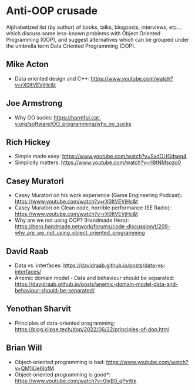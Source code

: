 # Anti-OOP crusade

Alphabetized list (by author) of books, talks, blogposts, interviews, etc... which discuss some less-known problems with Object Oriented Programming (OOP), and suggest alternatives which can be grouped under the umbrella term Data Oriented Programming (DOP).

## Mike Acton
- Data oriented design and C++: https://www.youtube.com/watch?v=rX0ItVEVjHc&t

## Joe Armstrong
- Why OO sucks: https://harmful.cat-v.org/software/OO_programming/why_oo_sucks

## Rich Hickey
- Simple made easy: https://www.youtube.com/watch?v=SxdOUGdseq4
- Simplicity matters: https://www.youtube.com/watch?v=rI8tNMsozo0

## Casey Muratori
- Casey Muratori on his work experience (Game Engineering Podcast): https://www.youtube.com/watch?v=rX0ItVEVjHc&t
- Casey Muratori on Clean code, horrible performance (SE Radio): https://www.youtube.com/watch?v=rX0ItVEVjHc&t
- Why are we not using OOP? (Handmade Hero): https://hero.handmade.network/forums/code-discussion/t/209-why_are_we_not_using_object_oriented_programming

## David Raab
- Data vs. interfaces: https://davidraab.github.io/posts/data-vs-interfaces/
- Anemic domain model - Data and behaviour should be separated: https://davidraab.github.io/posts/anemic-domain-model-data-and-behaviour-should-be-separated/

## Yenothan Sharvit
- Principles of data-oriented programming: https://blog.klipse.tech/dop/2022/06/22/principles-of-dop.html

## Brian Will
- Object-oriented programming is bad: https://www.youtube.com/watch?v=QM1iUe6IofM
- Object-oriented programming is good*: https://www.youtube.com/watch?v=0iyB0_qPvWk
